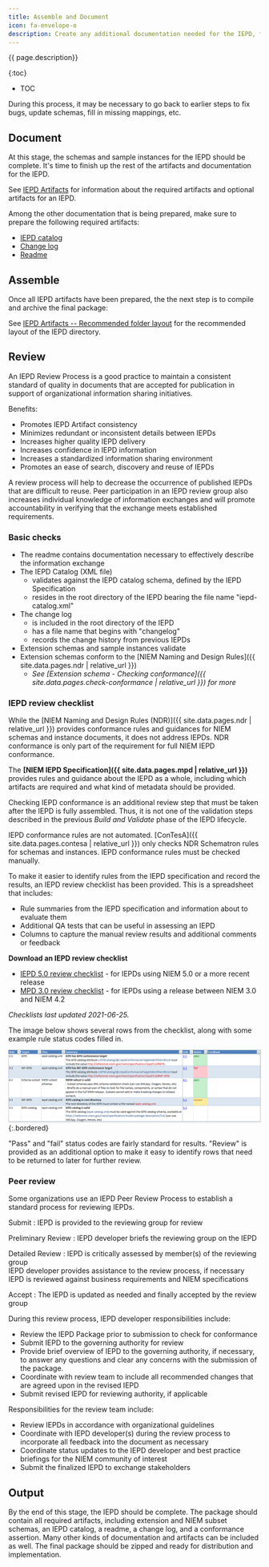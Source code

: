 ```yaml
---
title: Assemble and Document
icon: fa-envelope-o
description: Create any additional documentation needed for the IEPD, fill out the IEPD catalog, assemble all of the artifacts, and bundle the files into the final IEPD zip file package.
---
```


{{ page.description}}

{:toc}
- TOC

During this process, it may be necessary to go back to earlier steps to fix bugs, update schemas, fill in missing mappings, etc.

## Document

At this stage, the schemas and sample instances for the IEPD should be complete.  It's time to finish up the rest of the artifacts and documentation for the IEPD.

See [IEPD Artifacts](../../artifacts/) for information about the required artifacts and optional artifacts for an IEPD.

Among the other documentation that is being prepared, make sure to prepare the following required artifacts:

- [IEPD catalog](../../artifacts/iepd-catalog/)
- [Change log](../../artifacts/#change-log)
- [Readme](../../artifacts/#readme)

## Assemble

Once all IEPD artifacts have been prepared, the the next step is to compile and archive the final package:

See [IEPD Artifacts -- Recommended folder layout](../../artifacts/#recommended-folder-layout) for the recommended layout of the IEPD directory.

## Review

An IEPD Review Process is a good practice to maintain a consistent standard of quality in documents that are accepted for publication in support of organizational information sharing initiatives.

Benefits:

- Promotes IEPD Artifact consistency
- Minimizes redundant or inconsistent details between IEPDs
- Increases higher quality IEPD delivery
- Increases confidence in IEPD information
- Increases a standardized information sharing environment
- Promotes an ease of search, discovery and reuse of IEPDs

A review process will help to decrease the occurrence of published IEPDs that are difficult to reuse. Peer participation in an IEPD review group also increases individual knowledge of information exchanges and will promote accountability in verifying that the exchange meets established requirements.

### Basic checks

- The readme contains documentation necessary to effectively describe the information exchange
- The IEPD Catalog (XML file)
  - validates against the IEPD catalog schema, defined by the IEPD Specification
  - resides in the root directory of the IEPD bearing the file name "iepd-catalog.xml"
- The change log
  - is included in the root directory of the IEPD
  - has a file name that begins with "changelog"
  - records the change history from previous IEPDs
- Extension schemas and sample instances validate
- Extension schemas conform to the [NIEM Naming and Design Rules]({{ site.data.pages.ndr | relative_url }})
  - *See [Extension schema - Checking conformance]({{ site.data.pages.check-conformance | relative_url }}) for more*

### IEPD review checklist

While the [NIEM Naming and Design Rules (NDR)]({{ site.data.pages.ndr | relative_url }}) provides conformance rules and guidances for NIEM schemas and instance documents, it does not address IEPDs.  NDR conformance is only part of the requirement for full NIEM IEPD conformance.

The **[NIEM IEPD Specification]({{ site.data.pages.mpd | relative_url }})** provides rules and guidance about the IEPD as a whole, including which artifacts are required and what kind of metadata should be provided.

Checking IEPD conformance is an additional review step that must be taken after the IEPD is fully assembled.  Thus, it is not one of the validation steps described in the previous *Build and Validate* phase of the IEPD lifecycle.

IEPD conformance rules are not automated.  [ConTesA]({{ site.data.pages.contesa | relative_url }}) only checks NDR Schematron rules for schemas and instances.  IEPD conformance rules must be checked manually.

To make it easier to identify rules from the IEPD specification and record the results, an IEPD review checklist has been provided.  This is a spreadsheet that includes:

- Rule summaries from the IEPD specification and information about to evaluate them
- Additional QA tests that can be useful in assessing an IEPD
- Columns to capture the manual review results and additional comments or feedback

**Download an IEPD review checklist**

- [IEPD 5.0 review checklist](assets/iepd-5.0-checklist.xlsx) - for IEPDs using NIEM 5.0 or a more recent release
- [MPD 3.0 review checklist](assets/mpd-3.0-checklist.xlsx) - for IEPDs using a release between NIEM 3.0 and NIEM 4.2

*Checklists last updated 2021-06-25.*

The image below shows several rows from the checklist, along with some example rule status codes filled in.

![IEPD Review Checklist example rows](assets/iepd-review-checklist.png)
{:.bordered}

"Pass" and "fail" status codes are fairly standard for results.  "Review" is provided as an additional option to make it easy to identify rows that need to be returned to later for further review.

### Peer review

Some organizations use an IEPD Peer Review Process to establish a standard process for reviewing IEPDs.

Submit
: IEPD is provided to the reviewing group for review

Preliminary Review
: IEPD developer briefs the reviewing group on the IEPD

Detailed Review
: IEPD is critically assessed by member(s) of the reviewing group <br/>
  IEPD developer provides assistance to the review process, if necessary <br/>
  IEPD is reviewed against business requirements and NIEM specifications

Accept
: The IEPD is updated as needed and finally accepted by the review group

During this review process, IEPD developer responsibilities include:

- Review the IEPD Package prior to submission to check for conformance
- Submit IEPD to the governing authority for review
- Provide brief overview of IEPD to the governing authority, if necessary, to answer any questions and clear any concerns with the submission of the package.
- Coordinate with review team to include all recommended changes that are agreed upon in the revised IEPD
- Submit revised IEPD for reviewing authority, if applicable

Responsibilities for the review team include:

- Review IEPDs in accordance with organizational guidelines
- Coordinate with IEPD developer(s) during the review process to incorporate all feedback into the document as necessary
- Coordinate status updates to the IEPD developer and best practice briefings for the NIEM community of interest
- Submit the finalized IEPD to exchange stakeholders

## Output

By the end of this stage, the IEPD should be complete.  The package should contain all required artifacts, including extension and NIEM subset schemas, an IEPD catalog, a readme, a change log, and a conformance assertion.  Many other kinds of documentation and artifacts can be included as well.  The final package should be zipped and ready for distribution and implementation.
